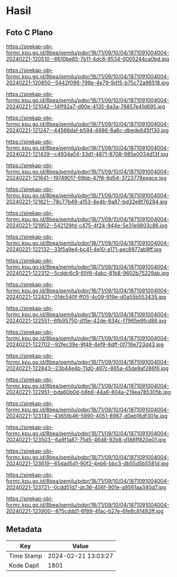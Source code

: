 # Hasil

## Foto C Plano

https://sirekap-obj-formc.kpu.go.id/8bea/pemilu/pdpr/18/71/09/10/04/1871091004004-20240221-120510--6610be85-7b11-4dc8-8534-0005244ca0bd.jpg

https://sirekap-obj-formc.kpu.go.id/8bea/pemilu/pdpr/18/71/09/10/04/1871091004004-20240221-120850--5442f096-798e-4e79-9d15-b75c72a96518.jpg

https://sirekap-obj-formc.kpu.go.id/8bea/pemilu/pdpr/18/71/09/10/04/1871091004004-20240221-121042--14ff92a7-d90e-4135-8a3a-76857e41d695.jpg

https://sirekap-obj-formc.kpu.go.id/8bea/pemilu/pdpr/18/71/09/10/04/1871091004004-20240221-121247--44566daf-b594-4886-8a6c-dbede845f130.jpg

https://sirekap-obj-formc.kpu.go.id/8bea/pemilu/pdpr/18/71/09/10/04/1871091004004-20240221-121429--c4934a54-33d1-4871-8708-985e0034d13f.jpg

https://sirekap-obj-formc.kpu.go.id/8bea/pemilu/pdpr/18/71/09/10/04/1871091004004-20240221-121641--19749017-69bb-47f6-8d54-3723778eeace.jpg

https://sirekap-obj-formc.kpu.go.id/8bea/pemilu/pdpr/18/71/09/10/04/1871091004004-20240221-121821--78c77b49-a153-4e4b-9a87-bd32e8f76284.jpg

https://sirekap-obj-formc.kpu.go.id/8bea/pemilu/pdpr/18/71/09/10/04/1871091004004-20240221-121952--542129fd-c475-4f24-944e-5e31e9803c86.jpg

https://sirekap-obj-formc.kpu.go.id/8bea/pemilu/pdpr/18/71/09/10/04/1871091004004-20240221-122132--33f5a9e4-bc41-4e10-a171-aec8977ab9ff.jpg

https://sirekap-obj-formc.kpu.go.id/8bea/pemilu/pdpr/18/71/09/10/04/1871091004004-20240221-122312--5cddc6c9-65f6-4abc-81b8-9602b75229ab.jpg

https://sirekap-obj-formc.kpu.go.id/8bea/pemilu/pdpr/18/71/09/10/04/1871091004004-20240221-122421--01dc540f-ff05-4c09-919e-d0a55b553435.jpg

https://sirekap-obj-formc.kpu.go.id/8bea/pemilu/pdpr/18/71/09/10/04/1871091004004-20240221-122551--6fb95750-d15e-42de-834c-f7965e9fcd86.jpg

https://sirekap-obj-formc.kpu.go.id/8bea/pemilu/pdpr/18/71/09/10/04/1871091004004-20240221-122702--92fec39e-9f49-4ef9-8dff-0f716e723d43.jpg

https://sirekap-obj-formc.kpu.go.id/8bea/pemilu/pdpr/18/71/09/10/04/1871091004004-20240221-122843--23b44e4b-11d0-467c-865a-45de9af286f6.jpg

https://sirekap-obj-formc.kpu.go.id/8bea/pemilu/pdpr/18/71/09/10/04/1871091004004-20240221-122951--bda60b0d-b8b6-44a6-804a-219ea785305b.jpg

https://sirekap-obj-formc.kpu.go.id/8bea/pemilu/pdpr/18/71/09/10/04/1871091004004-20240221-123130--4365fb46-5990-4051-8967-d0eb16df301e.jpg

https://sirekap-obj-formc.kpu.go.id/8bea/pemilu/pdpr/18/71/09/10/04/1871091004004-20240221-123503--6a9f1a87-75d5-46d8-92b8-d188ff820e01.jpg

https://sirekap-obj-formc.kpu.go.id/8bea/pemilu/pdpr/18/71/09/10/04/1871091004004-20240221-123619--65dad5d1-90f2-4eb6-bbc3-db55d5b5581d.jpg

https://sirekap-obj-formc.kpu.go.id/8bea/pemilu/pdpr/18/71/09/10/04/1871091004004-20240221-123721--0cdd51d7-dc36-456f-901e-a9561aa340d7.jpg

https://sirekap-obj-formc.kpu.go.id/8bea/pemilu/pdpr/18/71/09/10/04/1871091004004-20240221-123900--875cddd1-6f89-4fac-b27e-6fe8c81492ff.jpg


## Metadata

| Key        | Value               |
| ---------- | ------------------- |
| Time Stamp | 2024-02-21 13:03:27 |
| Kode Dapil | 1801                |



